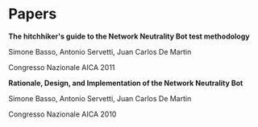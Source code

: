 # Papers

<div id="basso2011hitchhiker">
    <p><strong>The hitchhiker's guide to the Network Neutrality Bot test methodology</strong></p>
    <p>Simone Basso, Antonio Servetti, Juan Carlos De Martin</p>
    <p>Congresso Nazionale AICA 2011</p>
</div>

<div id="basso2010rationale">
    <p><strong>Rationale, Design, and Implementation of the Network Neutrality Bot</strong></p>
    <p>Simone Basso, Antonio Servetti, Juan Carlos De Martin</p>
    <p>Congresso Nazionale AICA 2010</p>
</div>
